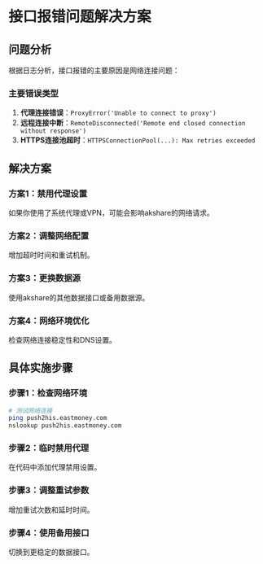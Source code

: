 # 接口报错问题解决方案

## 问题分析
根据日志分析，接口报错的主要原因是网络连接问题：

### 主要错误类型
1. **代理连接错误**：`ProxyError('Unable to connect to proxy')`
2. **远程连接中断**：`RemoteDisconnected('Remote end closed connection without response')`
3. **HTTPS连接池超时**：`HTTPSConnectionPool(...): Max retries exceeded`

## 解决方案

### 方案1：禁用代理设置
如果你使用了系统代理或VPN，可能会影响akshare的网络请求。

### 方案2：调整网络配置
增加超时时间和重试机制。

### 方案3：更换数据源
使用akshare的其他数据接口或备用数据源。

### 方案4：网络环境优化
检查网络连接稳定性和DNS设置。

## 具体实施步骤

### 步骤1：检查网络环境
```bash
# 测试网络连接
ping push2his.eastmoney.com
nslookup push2his.eastmoney.com
```

### 步骤2：临时禁用代理
在代码中添加代理禁用设置。

### 步骤3：调整重试参数
增加重试次数和延时时间。

### 步骤4：使用备用接口
切换到更稳定的数据接口。